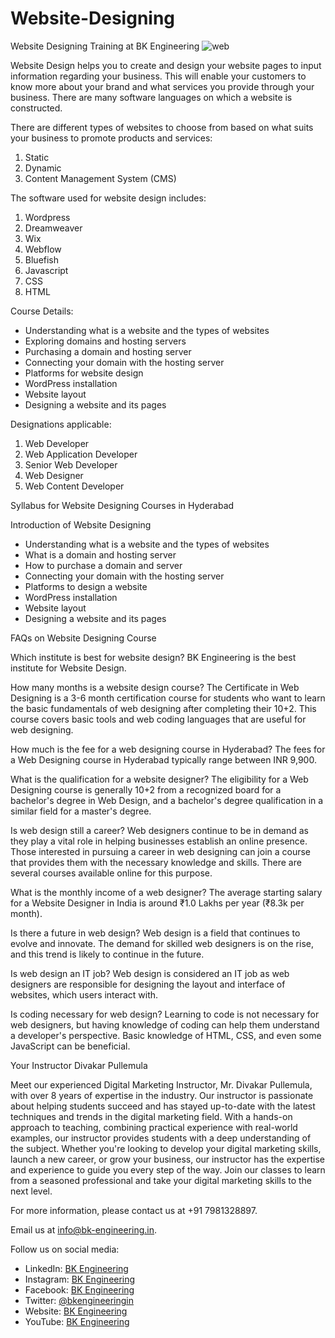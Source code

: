 # Website-Designing
Website Designing Training at BK Engineering
![web](https://github.com/bkengineering/Website-Designing/assets/136553846/c3ca1a4d-3296-4345-ae65-a91a9a328a4b)

Website Design helps you to create and design your website pages to input information regarding your business. This will enable your customers to know more about your brand and what services you provide through your business. There are many software languages on which a website is constructed. 

There are different types of websites to choose from based on what suits your business to promote products and services:

1. Static
2. Dynamic
3. Content Management System (CMS)

The software used for website design includes:

1. Wordpress
2. Dreamweaver
3. Wix
4. Webflow
5. Bluefish
6. Javascript
7. CSS
8. HTML


Course Details:
- Understanding what is a website and the types of websites
- Exploring domains and hosting servers
- Purchasing a domain and hosting server
- Connecting your domain with the hosting server
- Platforms for website design
- WordPress installation
- Website layout
- Designing a website and its pages

Designations applicable:
1. Web Developer
2. Web Application Developer
3. Senior Web Developer
4. Web Designer
5. Web Content Developer

Syllabus for Website Designing Courses in Hyderabad

Introduction of Website Designing

- Understanding what is a website and the types of websites
- What is a domain and hosting server
- How to purchase a domain and server
- Connecting your domain with the hosting server
- Platforms to design a website
- WordPress installation
- Website layout
- Designing a website and its pages

FAQs on Website Designing Course

Which institute is best for website design?
BK Engineering is the best institute for Website Design.

How many months is a website design course?
The Certificate in Web Designing is a 3-6 month certification course for students who want to learn the basic fundamentals of web designing after completing their 10+2. This course covers basic tools and web coding languages that are useful for web designing.

How much is the fee for a web designing course in Hyderabad?
The fees for a Web Designing course in Hyderabad typically range between INR 9,900.

What is the qualification for a website designer?
The eligibility for a Web Designing course is generally 10+2 from a recognized board for a bachelor's degree in Web Design, and a bachelor's degree qualification in a similar field for a master's degree.

Is web design still a career?
Web designers continue to be in demand as they play a vital role in helping businesses establish an online presence. Those interested in pursuing a career in web designing can join a course that provides them with the necessary knowledge and skills. There are several courses available online for this purpose.

What is the monthly income of a web designer?
The average starting salary for a Website Designer in India is around ₹1.0 Lakhs per year (₹8.3k per month).

Is there a future in web design?
Web design is a field that continues to evolve and innovate. The demand for skilled web designers is on the rise, and this trend is likely to continue in the future.

Is web design an IT job?
Web design is considered an IT job as web designers are responsible for designing the layout and interface of websites, which users interact with.

Is coding necessary for web design?
Learning to code is not necessary for web designers, but having knowledge of coding can help them understand a developer's perspective. Basic knowledge of HTML, CSS, and even some JavaScript can be beneficial.

Your Instructor
Divakar Pullemula

Meet our experienced Digital Marketing Instructor, Mr. Divakar Pullemula, with over 8 years of expertise in the industry. Our instructor is passionate about helping students succeed and has stayed up-to-date with the latest techniques and trends in the digital marketing field. With a hands-on approach to teaching, combining practical experience with real-world examples, our instructor provides students with a deep understanding of the subject. Whether you're looking to develop your digital marketing skills, launch a new career, or grow your business, our instructor has the expertise and experience to guide you every step of the way. Join our classes to learn from a seasoned professional and take your digital marketing skills to the next level.

For more information, please contact us at +91 7981328897.

Email us at info@bk-engineering.in.

Follow us on social media:

- LinkedIn: [BK Engineering](https://www.linkedin.com/company/bk-engineering-in)
- Instagram: [BK Engineering](https://www.instagram.com/bkengineering)
- Facebook: [BK Engineering](https://www.facebook.com/bkengineering.in)
- Twitter: [@bkengineeringin](https://twitter.com/bkengineeringin)
- Website: [BK Engineering](https://bk-engineering.in/)
- YouTube: [BK Engineering](https://www.youtube.com/@bkengineering)
